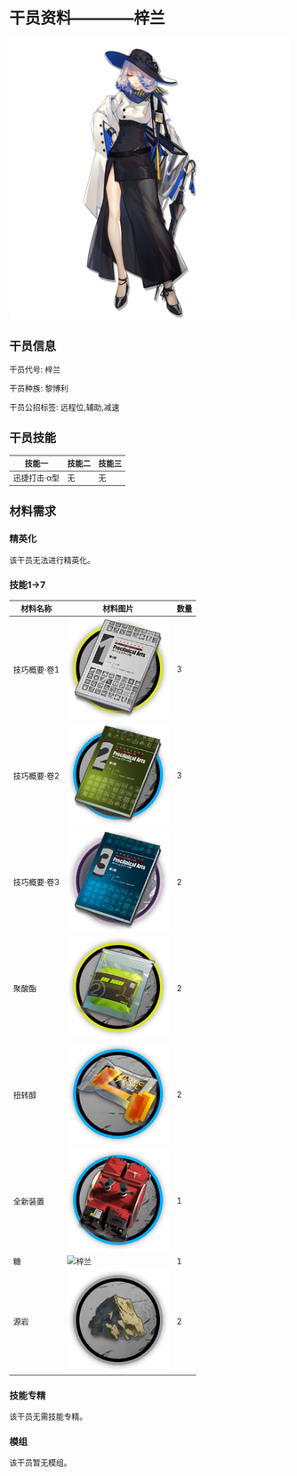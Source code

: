 # 干员资料————梓兰

![梓兰](./oprImages/梓兰.png)

## 干员信息

干员代号: 梓兰

干员种族: 黎博利

干员公招标签: 远程位,辅助,减速

## 干员技能

| 技能一       | 技能二   | 技能三 |
| ------------ | -------- | ------ |
| 迅捷打击·α型 | 无 | 无 |

## 材料需求

### 精英化

该干员无法进行精英化。

### 技能1→7

| 材料名称      | 材料图片 | 数量  |
|---------|---------|-----|
| 技巧概要·卷1 | ![梓兰](./matIcons/技巧概要·卷1.png)  |   3  |
| 技巧概要·卷2 | ![梓兰](./matIcons/技巧概要·卷2.png)  |   3  |
| 技巧概要·卷3 | ![梓兰](./matIcons/技巧概要·卷3.png)  |   2  |
| 聚酸酯 | ![梓兰](./matIcons/聚酸酯.png)  |   2  |
| 扭转醇 | ![梓兰](./matIcons/扭转醇.png)  |   2  |
| 全新装置 | ![梓兰](./matIcons/全新装置.png)  |   1  |
| 糖 | ![梓兰](./matIcons/糖.png)  |   1  |
| 源岩 | ![梓兰](./matIcons/源岩.png)  |   2  |

### 技能专精

该干员无需技能专精。

### 模组

该干员暂无模组。

